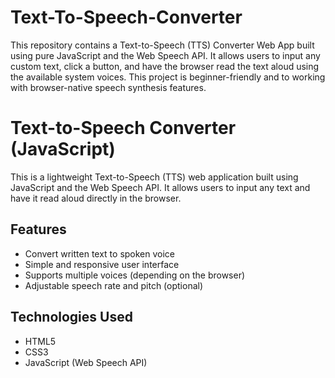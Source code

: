 # Text-To-Speech-Converter
This repository contains a Text-to-Speech (TTS) Converter Web App built using pure JavaScript and the Web Speech API. It allows users to input any custom text, click a button, and have the browser read the text aloud using the available system voices.  This project is beginner-friendly and to working with browser-native speech synthesis features.
# Text-to-Speech Converter (JavaScript)

This is a lightweight Text-to-Speech (TTS) web application built using JavaScript and the Web Speech API. It allows users to input any text and have it read aloud directly in the browser.

## Features
- Convert written text to spoken voice
- Simple and responsive user interface
- Supports multiple voices (depending on the browser)
- Adjustable speech rate and pitch (optional)

## Technologies Used
- HTML5
- CSS3
- JavaScript (Web Speech API)
